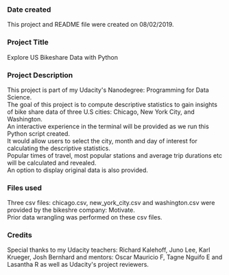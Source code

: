 ### Date created
This project and README file were created on 08/02/2019.

### Project Title
Explore US Bikeshare Data with Python

### Project Description
This project is part of my Udacity's Nanodegree: Programming for Data Science. <br />
The goal of this project is to compute descriptive statistics to gain insights of bike share data of three U.S cities: Chicago, New York City, and Washington. <br />
An interactive experience in the terminal will be provided as we run this Python script created. <br />
It would allow users to select the city, month and day of interest for calculating the descriptive statistics. <br />
Popular times of travel, most popular stations and average trip durations etc will be calculated and revealed. <br />
An option to display original data is also provided.


### Files used
Three csv files: chicago.csv, new_york_city.csv and washington.csv were provided by the bikeshre company: Motivate. <br />
Prior data wrangling was performed on these csv files.   

### Credits
Special thanks to my Udacity teachers: Richard Kalehoff, Juno Lee, Karl Krueger, Josh Bernhard
and mentors: Oscar Mauricio F, Tagne Nguifo E and Lasantha R as well as Udacity's project reviewers.   

